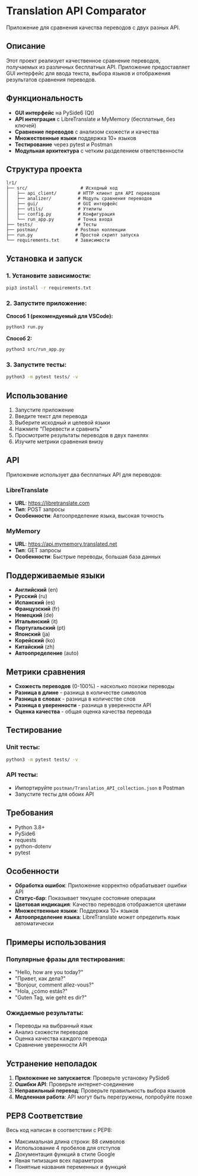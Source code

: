 # Translation API Comparator

Приложение для сравнения качества переводов с двух разных API.

## Описание

Этот проект реализует качественное сравнение переводов, получаемых из различных бесплатных API. Приложение предоставляет GUI интерфейс для ввода текста, выбора языков и отображения результатов сравнения переводов.

## Функциональность

- **GUI интерфейс** на PySide6 (Qt)
- **API интеграция** с LibreTranslate и MyMemory (бесплатные, без ключей)
- **Сравнение переводов** с анализом схожести и качества
- **Множественные языки** поддержка 10+ языков
- **Тестирование** через pytest и Postman
- **Модульная архитектура** с четким разделением ответственности

## Структура проекта

```
lr1/
├── src/                    # Исходный код
│   ├── api_client/        # HTTP клиент для API переводов
│   ├── analizer/          # Модуль сравнения переводов
│   ├── gui/               # GUI интерфейс
│   ├── utils/             # Утилиты
│   ├── config.py          # Конфигурация
│   └── run_app.py         # Точка входа
├── tests/                 # Тесты
├── postman/              # Postman коллекции
├── run.py                # Простой скрипт запуска
└── requirements.txt      # Зависимости
```

## Установка и запуск

### 1. Установите зависимости:
```bash
pip3 install -r requirements.txt
```

### 2. Запустите приложение:

**Способ 1 (рекомендуемый для VSCode):**
```bash
python3 run.py
```

**Способ 2:**
```bash
python3 src/run_app.py
```

### 3. Запустите тесты:
```bash
python3 -m pytest tests/ -v
```

## Использование

1. Запустите приложение
2. Введите текст для перевода
3. Выберите исходный и целевой языки
4. Нажмите "Перевести и сравнить"
5. Просмотрите результаты переводов в двух панелях
6. Изучите метрики сравнения внизу

## API

Приложение использует два бесплатных API для переводов:

### LibreTranslate
- **URL**: https://libretranslate.com
- **Тип**: POST запросы
- **Особенности**: Автоопределение языка, высокая точность

### MyMemory
- **URL**: https://api.mymemory.translated.net
- **Тип**: GET запросы
- **Особенности**: Быстрые переводы, большая база данных

## Поддерживаемые языки

- **Английский** (en)
- **Русский** (ru)
- **Испанский** (es)
- **Французский** (fr)
- **Немецкий** (de)
- **Итальянский** (it)
- **Португальский** (pt)
- **Японский** (ja)
- **Корейский** (ko)
- **Китайский** (zh)
- **Автоопределение** (auto)

## Метрики сравнения

- **Схожесть переводов** (0-100%) - насколько похожи переводы
- **Разница в длине** - разница в количестве символов
- **Разница в словах** - разница в количестве слов
- **Разница в уверенности** - разница в уверенности API
- **Оценка качества** - общая оценка качества перевода

## Тестирование

### Unit тесты:
```bash
python3 -m pytest tests/ -v
```

### API тесты:
- Импортируйте `postman/Translation_API_collection.json` в Postman
- Запустите тесты для обоих API

## Требования

- Python 3.8+
- PySide6
- requests
- python-dotenv
- pytest

## Особенности

- **Обработка ошибок**: Приложение корректно обрабатывает ошибки API
- **Статус-бар**: Показывает текущее состояние операции
- **Цветовая индикация**: Качество переводов отображается цветами
- **Множественные языки**: Поддержка 10+ языков
- **Автоопределение языка**: LibreTranslate может определить язык автоматически

## Примеры использования

### Популярные фразы для тестирования:
- "Hello, how are you today?"
- "Привет, как дела?"
- "Bonjour, comment allez-vous?"
- "Hola, ¿cómo estás?"
- "Guten Tag, wie geht es dir?"

### Ожидаемые результаты:
- Переводы на выбранный язык
- Анализ схожести переводов
- Оценка качества каждого перевода
- Сравнение уверенности API

## Устранение неполадок

1. **Приложение не запускается**: Проверьте установку PySide6
2. **Ошибки API**: Проверьте интернет-соединение
3. **Неправильный перевод**: Проверьте правильность выбора языков
4. **Медленная работа**: API могут быть перегружены, попробуйте позже

## PEP8 Соответствие

Весь код написан в соответствии с PEP8:
- Максимальная длина строки: 88 символов
- Использование 4 пробелов для отступов
- Документация функций в стиле Google
- Явная типизация всех параметров
- Понятные названия переменных и функций
